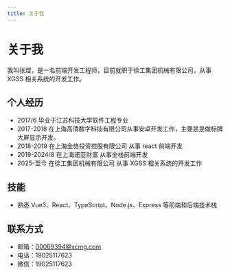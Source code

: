 ```yaml
---
title: 关于我
---
```


# 关于我

我叫张煜，是一名前端开发工程师，目前就职于徐工集团机械有限公司，从事 XGSS 相关系统的开发工作。

## 个人经历

- 2017/6 毕业于江苏科技大学软件工程专业
- 2017-2018 在上海高清数字科技有限公司从事安卓开发工作，主要是是做标牌大屏显示开发。
- 2018-2019 在上海金恪投资控股有限公司 从事 react 前端开发
- 2019-2024/8 在上海诺亚财富 从事全栈前端开发
- 2025-至今 在徐工集团机械有限公司 从事 XGSS 相关系统的开发工作

## 技能

- 熟悉 Vue3、React、TypeScript、Node.js、Express 等前端和后端技术栈

## 联系方式

- 邮箱：00069394@xcmg.com
- 电话：19025117623
- 微信：19025117623
